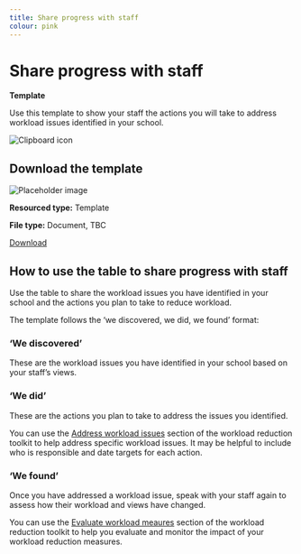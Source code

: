 ```yaml
---
title: Share progress with staff
colour: pink
---
```


# Share progress with staff

<strong class="govuk-tag">Template</strong>

Use this template to show your staff the actions you will take to address
workload issues identified in your school.

<div class="govuk-grid-row dfe-width-container govuk-!-padding-bottom-6">
  <div class="govuk-grid-column-full">
    <div class="info-box">
      <div class="info-box__corner">
        <img src="/assets/images/clipboard-icon.svg" alt="Clipboard icon">
      </div>
      <h2 class="govuk-heading-m">
        Download the template
      </h2>
      <div class="govuk-grid-row info-box__download-content">
        <div class="govuk-grid-column-one-half">
          <img src="/assets/images/preview-placeholder.jpg" alt="Placeholder image" class="dfe-file-preview-image">
        </div>
        <div class="govuk-grid-column-one-half">
          <p class="govuk-body-s">
            <strong>Resourced type:</strong> Template
          </p>
          <p class="govuk-body-s">
            <strong>File type:</strong> Document, TBC
          </p>
          <p>
            <a class="govuk-link govuk-link--no-visited-state" href="#">
              Download
            </a>
          </p>
        </div>
      </div>
    </div>
  </div>
</div>

## How to use the table to share progress with staff

Use the table to share the workload issues you have identified in your school
and the actions you plan to take to reduce workload.

The template follows the ‘we discovered, we did, we found’ format:

### ‘We discovered’

These are the workload issues you have identified in your school based on your
staff’s views.

### ‘We did’

These are the actions you plan to take to address the issues you identified.

You can use the [Address workload issues](/workload-reduction-toolkit/address-workload-issues/)
section of the workload reduction toolkit to help address specific workload
issues. It may be helpful to include who is responsible and date targets for
each action.

### ‘We found’

Once you have addressed a workload issue, speak with your staff again to assess
how their workload and views have changed.

You can use the [Evaluate workload meaures](/workload-reduction-toolkit/evaluate-workload-measures/)
section of the workload reduction toolkit to help you evaluate and monitor the
impact of your workload reduction measures.
